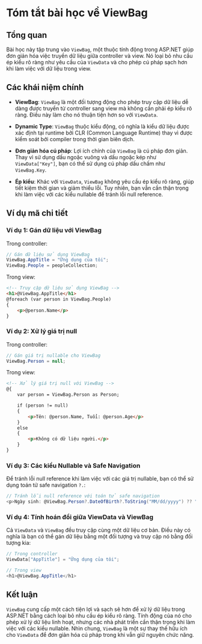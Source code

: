 
# Tóm tắt bài học về ViewBag

## Tổng quan
Bài học này tập trung vào `ViewBag`, một thuộc tính động trong ASP.NET giúp đơn giản hóa việc truyền dữ liệu giữa controller và view. Nó loại bỏ nhu cầu ép kiểu rõ ràng như yêu cầu của `ViewData` và cho phép cú pháp sạch hơn khi làm việc với dữ liệu trong view.

## Các khái niệm chính

- **ViewBag**: `ViewBag` là một đối tượng động cho phép truy cập dữ liệu dễ dàng được truyền từ controller sang view mà không cần phải ép kiểu rõ ràng. Điều này làm cho nó thuận tiện hơn so với `ViewData`.

- **Dynamic Type**: `ViewBag` thuộc kiểu động, có nghĩa là kiểu dữ liệu được xác định tại runtime bởi CLR (Common Language Runtime) thay vì được kiểm soát bởi compiler trong thời gian biên dịch.

- **Đơn giản hóa cú pháp**: Lợi ích chính của `ViewBag` là cú pháp đơn giản. Thay vì sử dụng dấu ngoặc vuông và dấu ngoặc kép như `ViewData["Key"]`, bạn có thể sử dụng cú pháp dấu chấm như `ViewBag.Key`.

- **Ép kiểu**: Khác với `ViewData`, `ViewBag` không yêu cầu ép kiểu rõ ràng, giúp tiết kiệm thời gian và giảm thiểu lỗi. Tuy nhiên, bạn vẫn cần thận trọng khi làm việc với các kiểu nullable để tránh lỗi null reference.

## Ví dụ mã chi tiết

### Ví dụ 1: Gán dữ liệu với ViewBag

Trong controller:
```csharp
// Gán dữ liệu sử dụng ViewBag
ViewBag.AppTitle = "Ứng dụng của tôi";
ViewBag.People = peopleCollection;
```

Trong view:
```html
<!-- Truy cập dữ liệu sử dụng ViewBag -->
<h1>@ViewBag.AppTitle</h1>
@foreach (var person in ViewBag.People)
{
    <p>@person.Name</p>
}
```

### Ví dụ 2: Xử lý giá trị null

Trong controller:
```csharp
// Gán giá trị nullable cho ViewBag
ViewBag.Person = null;
```

Trong view:
```html
<!-- Xử lý giá trị null với ViewBag -->
@{
    var person = ViewBag.Person as Person;

    if (person != null)
    {
        <p>Tên: @person.Name, Tuổi: @person.Age</p>
    }
    else
    {
        <p>Không có dữ liệu người.</p>
    }
}
```

### Ví dụ 3: Các kiểu Nullable và Safe Navigation

Để tránh lỗi null reference khi làm việc với các giá trị nullable, bạn có thể sử dụng toán tử safe navigation `?.`:

```csharp
// Tránh lỗi null reference với toán tử safe navigation
<p>Ngày sinh: @ViewBag.Person?.DateOfBirth?.ToString("MM/dd/yyyy") ?? "N/A"</p>
```

### Ví dụ 4: Tính hoán đổi giữa ViewData và ViewBag

Cả `ViewData` và `ViewBag` đều truy cập cùng một dữ liệu cơ bản. Điều này có nghĩa là bạn có thể gán dữ liệu bằng một đối tượng và truy cập nó bằng đối tượng kia:

```csharp
// Trong controller
ViewData["AppTitle"] = "Ứng dụng của tôi";

// Trong view
<h1>@ViewBag.AppTitle</h1>
```

## Kết luận
`ViewBag` cung cấp một cách tiện lợi và sạch sẽ hơn để xử lý dữ liệu trong ASP.NET bằng cách loại bỏ nhu cầu ép kiểu rõ ràng. Tính động của nó cho phép xử lý dữ liệu linh hoạt, nhưng các nhà phát triển cần thận trọng khi làm việc với các kiểu nullable. Nhìn chung, `ViewBag` là một sự thay thế hữu ích cho `ViewData` để đơn giản hóa cú pháp trong khi vẫn giữ nguyên chức năng.
